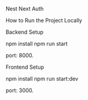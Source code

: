 Nest Next Auth

How to Run the Project Locally

Backend Setup

npm install
npm run start

port: 8000.

Frontend Setup

npm install
npm run start:dev

port: 3000.
